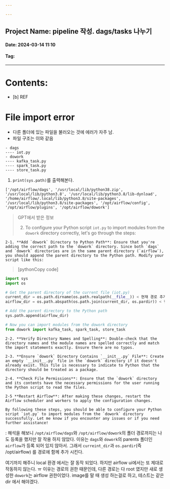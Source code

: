 ```yaml
---

---
```


## Project Name: pipeline 작성. dags/tasks 나누기 
#### Date: 2024-03-14 11:10 
#### Tag:
---
# Contents:

- [b] REF
>


# File import error 

- 다른 폴더에 있는 파일을 불러오는 것에 에러가 자주 남.
- 파일 구조는 이와 같음
```
- dags
---- iot.py
- dowork
---- kafka_task.py
---- spark_task.py
---- store_task.py
```

1. `print(sys.path)`를 출력해본다.
```
['/opt/airflow/dags', '/usr/local/lib/python38.zip', '/usr/local/lib/python3.8', '/usr/local/lib/python3.8/lib-dynload', '/home/airflow/.local/lib/python3.8/site-packages', '/usr/local/lib/python3.8/site-packages', '/opt/airflow/config', '/opt/airflow/plugins', '/opt/airflow/dowork']
```

> GPT에서 받은 정보
> 
> 2. To configure your Python script `iot.py` to import modules from the `dowork` directory correctly, let's go through the steps:
>
    2-1. **Add `dowork` Directory to Python Path**: Ensure that you're adding the correct path to the `dowork` directory. Since both `dags` and `dowork` directories are in the same parent directory (`airflow`), you should append the parent directory to the Python path. Modify your script like this:
>
> [pythonCopy code]
```python
import sys
import os

# Get the parent directory of the current file (iot.py)
current_dir = os.path.dirname(os.path.realpath(__file__)) < 현재 경로 추가 
airflow_dir = os.path.abspath(os.path.join(current_dir, os.pardir)) < 현재 경로와 상위 경로를 추가 

# Add the parent directory to the Python path
sys.path.append(airflow_dir)

# Now you can import modules from the dowork directory
from dowork import kafka_task, spark_task, store_task

```
  >  
    2-2. **Verify Directory Names and Spelling**: Double-check that the directory names and the module names are spelled correctly and match the import statements exactly. Ensure there are no typos.
  >  
    2-3. **Ensure `dowork` Directory Contains `__init__.py` File**: Create an empty `__init__.py` file in the `dowork` directory if it doesn't already exist. This file is necessary to indicate to Python that the directory should be treated as a package.
>    
    2-4. **Check File Permissions**: Ensure that the `dowork` directory and its contents have the necessary permissions for the user running the Python script to read the files.
>    
    2-5 **Restart Airflow**: After making these changes, restart the Airflow scheduler and workers to apply the configuration changes.
  >  
>
    By following these steps, you should be able to configure your Python script `iot.py` to import modules from the `dowork` directory successfully. Let me know if you encounter any issues or if you need further assistance!

: 해석을 해보니 `/opt/airflow/dags`와 `/opt/airflow/dowork`의 폴더 경로까지는 나도 등록을 했지만 잘 작용 하지 않았다. 이유는 `dags`와 `dowork`의 parents 폴더인 `airflow`가 등록 되어 있지 않아서. 그래서 `curreint_dir`과 `os.pardir`(즉 /opt/airflow) 를 경로에 함께 추가 시킨다. 

여기까지 해주니 local 환경 에서는 잘 동작 되었다. 하지만 airflow ui에서는 또 제대로 작동하지 않는다. ㅠ
이유는 경로의 권한 때문인데, 다른 경로는 다 root 였지만 새로 생성한 `dowork`는 airflow 권한이었다. 
image를 말 때 생성 하는걸로 하고, 테스트는 같은 dir 에서 해야겠다. 

